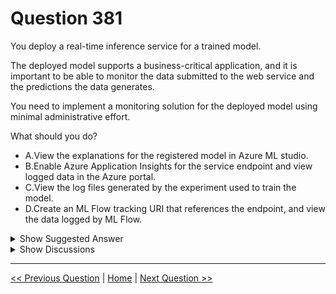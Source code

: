 # Question 381

You deploy a real-time inference service for a trained model.

The deployed model supports a business-critical application, and it is important to be able to monitor the data submitted to the web service and the predictions the data generates.

You need to implement a monitoring solution for the deployed model using minimal administrative effort.

What should you do?

* A.View the explanations for the registered model in Azure ML studio.
* B.Enable Azure Application Insights for the service endpoint and view logged data in the Azure portal.
* C.View the log files generated by the experiment used to train the model.
* D.Create an ML Flow tracking URI that references the endpoint, and view the data logged by ML Flow.

<details>
  <summary>Show Suggested Answer</summary>

  <strong>B</strong><br>

</details>

<details>
  <summary>Show Discussions</summary>

<blockquote><p><strong>jefimija</strong> <code>(Thu 24 Oct 2024 06:59)</code> - <em>Upvotes: 1</em></p><p>I also thought it was D, but it is B for real time and endpoint</p></blockquote>
<blockquote><p><strong>james2033</strong> <code>(Thu 12 Oct 2023 10:04)</code> - <em>Upvotes: 1</em></p><p>Question keyword &#x27;it is important to be able to monitor 

- the data submitted to the web service and 

- the predictions the data generates&#x27;

New GUI is item &#x27;Application Insights diagnostics&#x27; with toggle button &#x27;Enabled&#x27;. You can practise with sample model Sample PyTorch model https://www.kaggle.com/code/xiedaicheng/download-pytorch-model/output
 , upload, then create new deployment, then see this option at step 2.</p></blockquote>
<blockquote><p><strong>phdykd</strong> <code>(Wed 22 Feb 2023 19:47)</code> - <em>Upvotes: 2</em></p><p>B. To implement a monitoring solution for the deployed model that supports a business-critical application and requires minimal administrative effort, the best option is to enable Azure Application Insights for the service endpoint and view logged data in the Azure portal.

Option B, to enable Azure Application Insights for the deployed model, provides a scalable and cost-effective way to monitor the data submitted to the web service and the predictions generated by the data. Azure Application Insights can be easily integrated into Azure Machine Learning and provides powerful analytics tools for tracking and analyzing usage, performance, and errors in real-time. With Azure Application Insights, you can quickly identify and troubleshoot issues, and you can set up alerts to notify you when specific events occur. ACD do not provide real-time monitoring capabilities for the deployed model.</p></blockquote>
<blockquote><p><strong>BTAB</strong> <code>(Fri 13 Jan 2023 02:25)</code> - <em>Upvotes: 3</em></p><p>I don&#x27;t think this can be B because App Insights will now show prediction information, only utilization/traffic etc.

The answer has to be D.  Review https://learn.microsoft.com/en-us/azure/machine-learning/v1/how-to-use-mlflow?tabs=azuremlsdk#track-runs-running-on-azure-machine-learning</p></blockquote>
<blockquote><p><strong>synapse</strong> <code>(Sun 13 Mar 2022 02:45)</code> - <em>Upvotes: 4</em></p><p>B is the correct answer. Only App Insights can be used here. The question does not talk about MlfLow model. So D is not in question.</p></blockquote>
<blockquote><p><strong>ranjsi01</strong> <code>(Tue 25 Jan 2022 09:59)</code> - <em>Upvotes: 2</em></p><p>D is correct. B provides mostly telemetry data about the service itself.</p></blockquote>
<blockquote><p><strong>BleadFast</strong> <code>(Mon 15 Mar 2021 13:14)</code> - <em>Upvotes: 2</em></p><p>I think both B and D could work but B is easier to setup</p></blockquote>
<blockquote><p><strong>dushmantha</strong> <code>(Mon 30 Aug 2021 05:32)</code> - <em>Upvotes: 1</em></p><p>I guess minimum administrative effort means that...</p></blockquote>

</details>

---

[<< Previous Question](question_380.md) | [Home](/index.md) | [Next Question >>](question_382.md)
